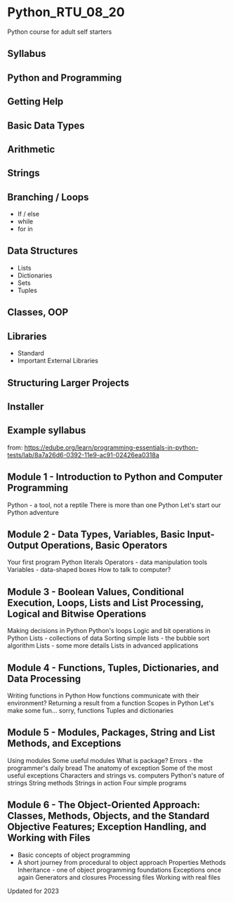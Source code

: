 # Python_RTU_08_20
Python course for adult self starters

## Syllabus

## Python and Programming
## Getting Help
## Basic Data Types
## Arithmetic
## Strings
## Branching / Loops
* If / else
* while
* for in

## Data Structures
* Lists
* Dictionaries
* Sets
* Tuples

## Classes, OOP
## Libraries
* Standard
* Important External Libraries

## Structuring Larger Projects

## Installer

## Example syllabus
from: https://edube.org/learn/programming-essentials-in-python-tests/lab/8a7a26d6-0392-11e9-ac91-02426ea0318a

##  Module 1 - Introduction to Python and Computer Programming

Python - a tool, not a reptile
There is more than one Python
Let's start our Python adventure
## Module 2 - Data Types, Variables, Basic Input-Output Operations, Basic Operators

Your first program
Python literals
Operators - data manipulation tools
Variables - data-shaped boxes
How to talk to computer?
## Module 3 - Boolean Values, Conditional Execution, Loops, Lists and List Processing, Logical and Bitwise Operations

Making decisions in Python
Python's loops
Logic and bit operations in Python
Lists - collections of data
Sorting simple lists - the bubble sort algorithm
Lists - some more details
Lists in advanced applications
## Module 4 - Functions, Tuples, Dictionaries, and Data Processing

Writing functions in Python
How functions communicate with their environment?
Returning a result from a function
Scopes in Python
Let's make some fun... sorry, functions
Tuples and dictionaries
## Module 5 - Modules, Packages, String and List Methods, and Exceptions

Using modules
Some useful modules
What is package?
Errors - the programmer's daily bread
The anatomy of exception
Some of the most useful exceptions
Characters and strings vs. computers
Python's nature of strings
String methods
Strings in action
Four simple programs

## Module 6 - The Object-Oriented Approach: Classes, Methods, Objects, and the Standard Objective Features; Exception Handling, and Working with Files

* Basic concepts of object programming
* A short journey from procedural to object approach
Properties
Methods
Inheritance - one of object programming foundations
Exceptions once again
Generators and closures
Processing files
Working with real files

Updated for 2023
